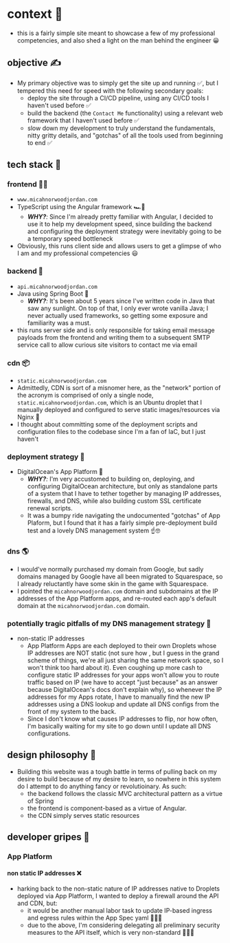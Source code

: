 # context 📝

- this is a fairly simple site meant to showcase a few of my professional competencies, and also shed a light on the man behind the engineer 😀

## objective ✍️

- My primary objective was to simply get the site up and running ✅, but I tempered this need for speed with the following secondary goals:
  - deploy the site through a CI/CD pipeline, using any CI/CD tools I haven't used before ✅
  - build the backend (the `Contact Me` functionality) using a relevant web framework that I haven't used before ✅
  - slow down my development to truly understand the fundamentals, nitty gritty details, and "gotchas" of all the tools used from beginning to end ✅

## tech stack 🥞

### frontend 👨‍💻

- `www.micahnorwoodjordan.com`
- TypeScript using the Angular framework 🏎️💨
  - <i>**WHY?**:</i> Since I'm already pretty familiar with Angular, I decided to use it to help my development speed, since building the backend and configuring the deployment strategy were inevitably going to be a temporary speed bottleneck
- Obviously, this runs client side and allows users to get a glimpse of who I am and my professional competencies 😃

### backend 📨

- `api.micahnorwoodjordan.com`
- Java using Spring Boot 🍃
  - <i>**WHY?**:</i> It's been about 5 years since I've written code in Java that saw any sunlight. On top of that, I only ever wrote vanilla Java; I never actually used frameworks, so getting some exposure and familiarity was a must.
- this runs server side and is only responsible for taking email message payloads from the frontend and writing them to a subsequent SMTP service call to allow curious site visitors to contact me via email

### cdn 📦

- `static.micahnorwoodjordan.com`
- Admittedly, CDN is sort of a misnomer here, as the "network" portion of the acronym is comprised of only a single node, `static.micahnorwoodjordan.com`, which is an Ubuntu droplet that I manually deployed and configured to serve static images/resources via Nginx 🤫
- I thought about committing some of the deployment scripts and configuration files to the codebase since I'm a fan of IaC, but I just haven't

### deployment strategy 🚀

- DigitalOcean's App Platform 🌊
  - <i>**WHY?**:</i> I'm very accustomed to building on, deploying, and configuring DigitalOcean architecture, but only as standalone parts of a system that I have to tether together by managing IP addresses, firewalls, and DNS, while also building custom SSL certificate renewal scripts.
  - It was a bumpy ride navigating the undocumented "gotchas" of App Plaform, but I found that it has a fairly simple pre-deployment build test and a lovely DNS management system ☝️🤓

### dns 🌎

- I would've normally purchased my domain from Google, but sadly domains managed by Google have all been migrated to Squarespace, so I already reluctantly have some skin in the game with Squarespace.
- I pointed the `micahnorwoodjordan.com` domain and subdomains at the IP addresses of the App Platform apps, and re-routed each app's default domain at the `micahnorwoodjordan.com` domain.

### potentially tragic pitfalls of my DNS management strategy 🚨

- non-static IP addresses
  - App Platform Apps are each deployed to their own Droplets whose IP addresses are NOT static (not sure how , but I guess in the grand scheme of things, we're all just sharing the same network space, so I won't think too hard about it). Even coughing up more cash to configure static IP addresses for your apps won't allow you to route traffic based on IP (we have to accept "just because" as an answer because DigitalOcean's docs don't explain why), so whenever the IP addresses for my Apps rotate, I have to manually find the new IP addresses using a DNS lookup and update all DNS configs from the front of my system to the back.
  - Since I don't know what causes IP addresses to flip, nor how often, I'm basically waiting for my site to go down until I update all DNS configurations.

## design philosophy 🧐

- Building this website was a tough battle in terms of pulling back on my desire to build because of my desire to learn, so nowhere in this system do I attempt to do anything fancy or revolutioinary. As such:
  - the backend follows the classic MVC architectural pattern as a virtue of Spring
  - the frontend is component-based as a virtue of Angular.
  - the CDN simply serves static resources

## developer gripes 🤬

### App Platform

#### non static IP addresses ❌

- harking back to the non-static nature of IP addresses native to Droplets deployed via App Platform, I wanted to deploy a firewall around the API and CDN, but:
  - it would be another manual labor task to update IP-based ingress and egress rules within the App Spec yaml 🤦🏽‍♂️
  - due to the above, I'm considering delegating all preliminary security measures to the API itself, which is very non-standard 🤦🏽‍♂️
